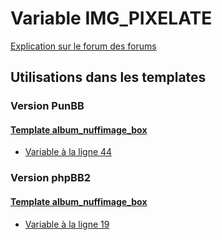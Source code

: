 # Variable IMG_PIXELATE
[Explication sur le forum des forums](http://forum.forumactif.com/t294113-listing-des-variables#IMG_PIXELATE)
## Utilisations dans les templates
### Version PunBB
#### [Template album_nuffimage_box](punbb/album_nuffimage_box.md)
* [Variable à la ligne 44](../punbb/album_nuffimage_box.tpl#L44)
### Version phpBB2
#### [Template album_nuffimage_box](subsilver/album_nuffimage_box.md)
* [Variable à la ligne 19](../subsilver/album_nuffimage_box.tpl#L19)